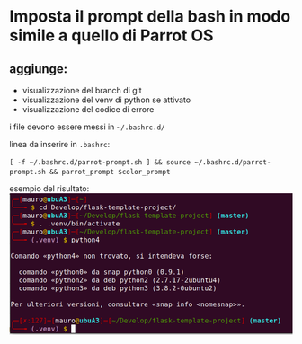 # Imposta il prompt della bash in modo simile a quello di Parrot OS

## aggiunge:

- visualizzazione del branch di git
- visualizzazione del venv di python se attivato
- visualizzazione del codice di errore

i file devono essere messi in `~/.bashrc.d/`

linea da inserire in `.bashrc`:

`[ -f ~/.bashrc.d/parrot-prompt.sh ] && source ~/.bashrc.d/parrot-prompt.sh && parrot_prompt $color_prompt`

esempio del risultato:
![Esempio](docs/screenshot.png)